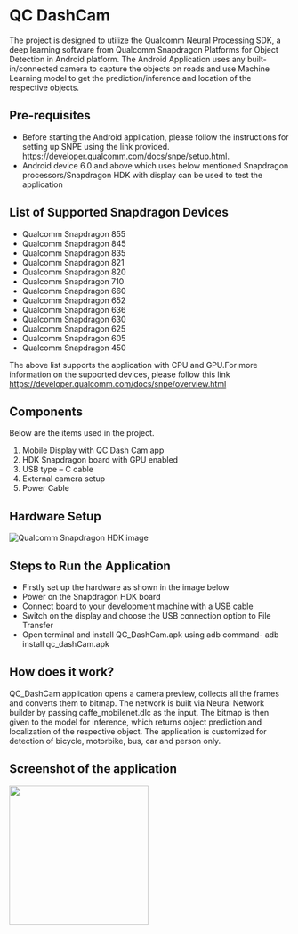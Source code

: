 # QC DashCam

The project is designed to utilize the Qualcomm Neural Processing SDK, a deep learning software from Qualcomm Snapdragon Platforms for Object Detection in Android platform. The Android Application  uses any built-in/connected  camera to capture the objects on roads and use Machine Learning model to get the prediction/inference and location of the respective objects.

## Pre-requisites
* Before starting the Android application, please follow the instructions for setting up SNPE using the link provided.
	https://developer.qualcomm.com/docs/snpe/setup.html. 
* Android device 6.0 and above which uses below mentioned Snapdragon processors/Snapdragon HDK with display can be used to test the application

## List of Supported Snapdragon Devices

- Qualcomm Snapdragon 855
- Qualcomm Snapdragon 845
- Qualcomm Snapdragon 835
- Qualcomm Snapdragon 821
- Qualcomm Snapdragon 820
- Qualcomm Snapdragon 710
- Qualcomm Snapdragon 660
- Qualcomm Snapdragon 652
- Qualcomm Snapdragon 636
- Qualcomm Snapdragon 630
- Qualcomm Snapdragon 625
- Qualcomm Snapdragon 605
- Qualcomm Snapdragon 450

The above list supports the application with CPU and GPU.For more information on the supported devices, please follow this link https://developer.qualcomm.com/docs/snpe/overview.html

## Components
Below are the items used in the project.
1. Mobile Display with QC Dash Cam app
2. HDK Snapdragon board with GPU enabled
3. USB type – C cable
4. External camera setup
5. Power Cable

## Hardware Setup

![Qualcomm Snapdragon HDK image](https://git.globaledgesoft.com/root/QDN_AIML_AndroidApplication/raw/develop/QC_DashCam/app/src/main/res/drawable/snapdragon_hdk.jpg)


## Steps to Run the Application
* Firstly set up the hardware as shown in the image below
* Power on the Snapdragon HDK board
* Connect  board to your development machine with a USB cable
* Switch on the display and choose the USB connection option to File Transfer
* Open terminal and install QC_DashCam.apk using adb command- adb install qc_dashCam.apk

## How does it work?
QC_DashCam application opens a camera preview, collects all the frames and converts them to bitmap. The network is built via  Neural Network builder by passing caffe_mobilenet.dlc as the input. The bitmap is then given to the model for inference, which returns object prediction and localization of the respective object.
The application is customized for detection of bicycle, motorbike, bus, car and person only. 

## Screenshot of the application
<img src="https://git.globaledgesoft.com/root/QDN_AIML_AndroidApplication/raw/542efbd36bad1d54e9c6f857f10b7e91eb2bad44/QC_DashCam/app/src/main/res/drawable/sample_predic_img.png" width="250">


